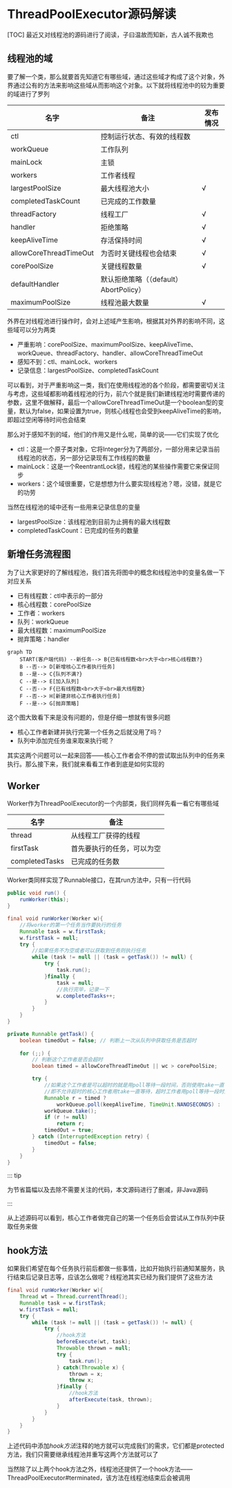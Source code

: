 # ThreadPoolExecutor源码解读

[TOC]
最近又对线程池的源码进行了阅读，子曰温故而知新，古人诚不我欺也

## 线程池的域

要了解一个类，那么就要首先知道它有哪些域，通过这些域才构成了这个对象，外界通过公有的方法来影响这些域从而影响这个对象。以下就将线程池中的较为重要的域进行了罗列

| 名字                   | 备注                                   | 发布情况 |
| ---------------------- | -------------------------------------- | -------- |
| ctl                    | 控制运行状态、有效的线程数             |          |
| workQueue              | 工作队列                               |          |
| mainLock               | 主锁                                   |          |
| workers                | 工作者线程                             |          |
| largestPoolSize        | 最大线程池大小                         | √        |
| completedTaskCount     | 已完成的工作数量                       |          |
| threadFactory          | 线程工厂                               | √        |
| handler                | 拒绝策略                               | √        |
| keepAliveTime          | 存活保持时间                           | √        |
| allowCoreThreadTimeOut | 为否时关键线程也会结束                 | √        |
| corePoolSize           | 关键线程数量                           | √        |
| defaultHandler         | 默认拒绝策略（（default）AbortPolicy） |          |
| maximumPoolSize        | 线程池最大数量                         | √        |

外界在对线程池进行操作时，会对上述域产生影响，根据其对外界的影响不同，这些域可以分为两类

- 严重影响：corePoolSize、maximumPoolSize、keepAliveTime、workQueue、threadFactory、handler、allowCoreThreadTimeOut
- 感知不到：ctl、mainLock、workers
- 记录信息：largestPoolSize、completedTaskCount

可以看到，对于严重影响这一类，我们在使用线程池的各个阶段，都需要密切关注与考虑，这些域都影响着线程池的行为，前六个就是我们新建线程池时需要传递的参数，这里不做解释，最后一个allowCoreThreadTimeOut是一个boolean型的变量，默认为false，如果设置为true，则核心线程也会受到keepAliveTime的影响，即超过空闲等待时间也会结束

那么对于感知不到的域，他们的作用又是什么呢，简单的说——它们实现了优化

- ctl：这是一个原子类对象，它将Integer分为了两部分，一部分用来记录当前线程池的状态，另一部分记录现有工作线程的数量
- mainLock：这是一个ReentrantLock锁，线程池的某些操作需要它来保证同步
- workers：这个域很重要，它是想想为什么要实现线程池？嗯，没错，就是它的功劳

当然在线程池的域中还有一些用来记录信息的变量

- largestPoolSize：该线程池到目前为止拥有的最大线程数
- completedTaskCount：已完成的任务的数量

## 新增任务流程图

为了让大家更好的了解线程池，我们首先将图中的概念和线程池中的变量名做一下对应关系

- 已有线程数：ctl中表示的一部分
- 核心线程数：corePoolSize
- 工作者：workers
- 队列：workQueue
- 最大线程数：maximumPoolSize
- 抛弃策略：handler

```mermaid
graph TD
    START(客户端代码) --新任务--> B{已有线程数<br>大于<br>核心线程数?}
    B --否--> D[新增核心工作者执行任务]
    B --是--> C{队列不满?}
    C --是--> E[加入队列]
    C --否--> F{已有线程数<br>大于<br>最大线程数}
    F --否--> H[新建非核心工作者执行任务]
    F --是--> G[抛弃策略]
```

这个图大致看下来是没有问题的，但是仔细一想就有很多问题

- 核心工作者新建并执行完第一个任务之后就没用了吗？
- 队列中添加完任务谁来取来执行呢？

其实这两个问题可以一起来回答——核心工作者会不停的尝试取出队列中的任务来执行。那么接下来，我们就来看看工作者到底是如何实现的

## Worker

Worker作为ThreadPoolExecutor的一个内部类，我们同样先看一看它有哪些域


| 名字           | 备注                       |
| -------------- | -------------------------- |
| thread         | 从线程工厂获得的线程       |
| firstTask      | 首先要执行的任务，可以为空 |
| completedTasks | 已完成的任务数             |

Worker类同样实现了Runnable接口，在其run方法中，只有一行代码

```java
public void run() {
    runWorker(this);
}

final void runWorker(Worker w){
    //将worker的第一个任务当作要执行的任务
    Runnable task = w.firstTask;
    w.firstTask = null;
    try {
        //如果任务不为空或者可以获取到任务则执行任务
        while (task != null || (task = getTask()) != null) {
            try {
                task.run();
            }finally {
                task = null;
                //执行完毕，记录一下
                w.completedTasks++;
            }
        }
    }
}

private Runnable getTask() {
    boolean timedOut = false; // 判断上一次从队列中获取任务是否超时
    
    for (;;) {
        // 判断这个工作者是否会超时
        boolean timed = allowCoreThreadTimeOut || wc > corePoolSize;

        try {
            //如果这个工作者是可以超时的就是用poll等待一段时间，否则使用take一直等待
            //即不允许超时的核心工作者用take一直等待，超时工作者用poll等待一段时间
            Runnable r = timed ?
                workQueue.poll(keepAliveTime, TimeUnit.NANOSECONDS) :
            workQueue.take();
            if (r != null)
                return r;
            timedOut = true;
        } catch (InterruptedException retry) {
            timedOut = false;
        }
    }
}
```

::: tip

为节省篇幅以及去除不需要关注的代码，本文源码进行了删减，非Java源码

:::

从上述源码可以看到，核心工作者做完自己的第一个任务后会尝试从工作队列中获取任务来做

## hook方法

如果我们希望在每个任务执行前后都做一些事情，比如开始执行前通知某服务，执行结束后记录日志等，应该怎么做呢？线程池其实已经为我们提供了这些方法

```java
final void runWorker(Worker w){
    Thread wt = Thread.currentThread();
    Runnable task = w.firstTask;
    w.firstTask = null;
    try {
        while (task != null || (task = getTask()) != null) {
            try {
                //hook方法
                beforeExecute(wt, task);
                Throwable thrown = null;
                try {
                	task.run();
                } catch(Throwable x) {
                    thrown = x;
                    throw x;
                }finally {
                	//hook方法
                    afterExecute(task, thrown);
                }
            }
        }
    }
}
```

上述代码中添加*hook方法*注释的地方就可以完成我们的需求，它们都是protected方法，我们只需要继承线程池并重写这两个方法就可以了

当然除了以上两个hook方法之外，线程池还提供了一个hook方法——ThreadPoolExecutor#terminated，该方法在线程池结束后会被调用